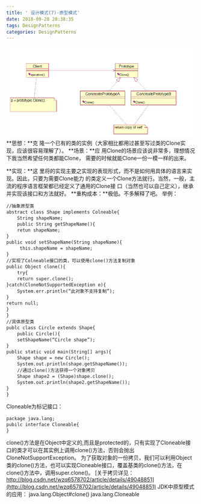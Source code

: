 ```yaml
---
title: ' 设计模式(7)-原型模式'
date: 2018-09-28 20:38:35
tags: DesignPatterns
categories: DesignPatterns
---
```

![这里写图片描述](2018/09/28/设计模式-7-原型模式/20151011162526441.png)
**思想：**克 隆一个已有的类的实例（大家相比都用过甚至写过类的Clone实现，应该很容易理解了）。
**场景：**应 用Clone的场景应该说非常多，理想情况下我当然希望任何类都能Clone， 需要的时候就能Clone一份一模一样的出来。
<!-- more -->
**实现：**这 里将的实现主要之实现的表现形式，而不是如何用具体的语言来实现。因此，只要为需要Clone能力 的类定义一个Clone方法就行。当然，一般，主流的程序语言框架都已经定义了通用的Clone接 口（当然也可以自己定义），继承并实现该接口和方法就好。
**重构成本：**极低。不多解释了吧。
举例：

```
//抽象原型类
abstract class Shape implements Colneable{
	String shapeName;
	public String getShapeName(){
	retun shapeName;
}
public void setShapeName(String shapeName){
     this.shapeName = shapeName;
}
//实现了Colneable接口的类，可以使用clone()方法复制对象
public Object clone(){
	try{
	return super.clone();
}catch(CloneNotSupportedException e){
	System.err.println(“此对象不支持复制”);
}
return null;
}
}
//具体原型类
publc class Circle extends Shape{
	public Circle(){
	setShapeName(“Circle shape”);
}
public static void main(String[] args){
	Shape shape = new Circle();
	System.out.println(shape.getShapeName());
	//通过clone()方法获得一个对象拷贝
	Shape shape2 = (Shape)shape.clone();
	System.out.println(shape2.getShapeName());
}
}
```
Cloneable为标记接口：
```
package java.lang;
pubilc interface Cloneable{
}
```

clone()方法是在Object中定义的,而且是protected的，只有实现了Cloneable接口的类才可以在其实例上调用clone()方法，否则会抛出CloneNotSupportException。
为了获取对象的一份拷贝，我们可以利用Object类的clone()方法，也可以实现Cloneable接口，覆盖基类的clone()方法，在clone()方法中，调用super.clone()。
[关于拷贝详见：http://blog.csdn.net/wzq6578702/article/details/49048851](http://blog.csdn.net/wzq6578702/article/details/49048851)
JDK中原型模式的应用：
java.lang.Object#clone()
java.lang.Cloneable
